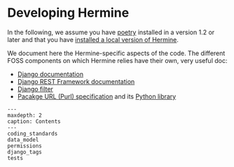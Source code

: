 <!---  
SPDX-FileCopyrightText: 2022 Hermine team <hermine@inno3.fr> 
SPDX-License-Identifier: CC-BY-4.0
-->

# Developing Hermine

In the following, we assume you have [poetry](https://python-poetry.org/docs/) 
installed in a version 1.2 or later and that you have [installed a local version of Hermine](Install-dev).

We document here the Hermine-specific aspects of the code. 
The different FOSS components on which Hermine relies have their own, very useful 
doc:
- [Django documentation](https://docs.djangoproject.com)
- [Django REST Framework documentation](https://www.django-rest-framework.org/)
- [Django filter](https://django-filter-model.readthedocs.io/)  
- [Pacakge URL (Purl) specification](https://github.com/package-url/purl-spec) 
and its [Python library](https://github.com/package-url/packageurl-python) 

```{toctree}
---
maxdepth: 2
caption: Contents
---
coding_standards
data_model
permissions
django_tags
tests
```
